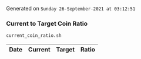 Generated on `Sunday 26-September-2021 at 03:12:51`

### Current to Target Coin Ratio
`current_coin_ratio.sh`

Date|Current|Target|Ratio
---|---|---|---

